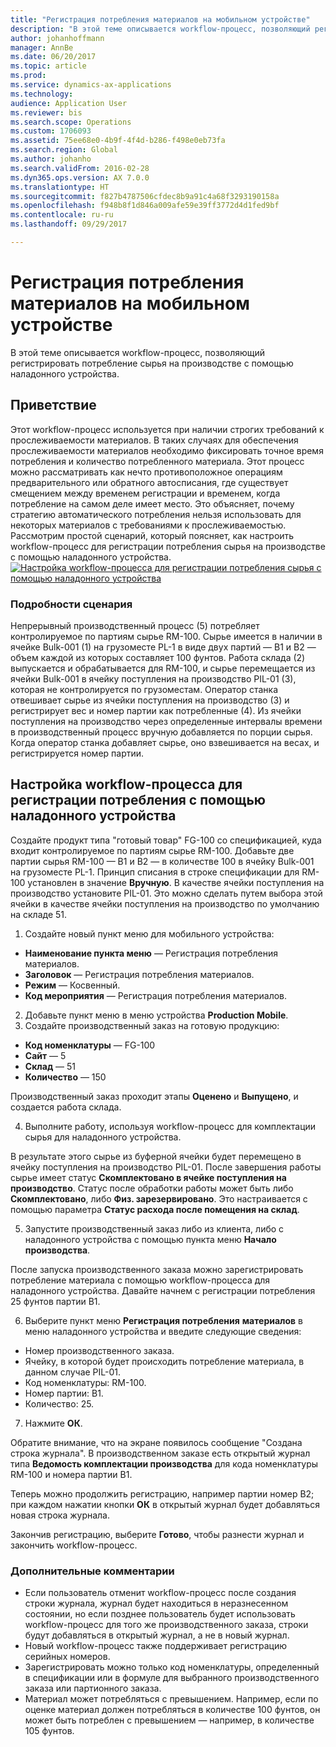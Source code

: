 ```yaml
---
title: "Регистрация потребления материалов на мобильном устройстве"
description: "В этой теме описывается workflow-процесс, позволяющий регистрировать потребление сырья на производстве с помощью наладонного устройства."
author: johanhoffmann
manager: AnnBe
ms.date: 06/20/2017
ms.topic: article
ms.prod: 
ms.service: dynamics-ax-applications
ms.technology: 
audience: Application User
ms.reviewer: bis
ms.search.scope: Operations
ms.custom: 1706093
ms.assetid: 75ee68e0-4b9f-4f4d-b286-f498e0eb73fa
ms.search.region: Global
ms.author: johanho
ms.search.validFrom: 2016-02-28
ms.dyn365.ops.version: AX 7.0.0
ms.translationtype: HT
ms.sourcegitcommit: f827b4787506cfdec8b9a91c4a68f3293190158a
ms.openlocfilehash: f948b8f1d846a009afe59e39ff3772d4d1fed9bf
ms.contentlocale: ru-ru
ms.lasthandoff: 09/29/2017

---
```


# <a name="register-material-consumption-using-a-mobile-device"></a>Регистрация потребления материалов на мобильном устройстве
В этой теме описывается workflow-процесс, позволяющий регистрировать потребление сырья на производстве с помощью наладонного устройства.

<a name="introduction"></a>Приветствие
------------

Этот workflow-процесс используется при наличии строгих требований к прослеживаемости материалов. В таких случаях для обеспечения прослеживаемости материалов необходимо фиксировать точное время потребления и количество потребленного материала. Этот процесс можно рассматривать как нечто противоположное операциям предварительного или обратного автосписания, где существует смещением между временем регистрации и временем, когда потребление на самом деле имеет место. Это объясняет, почему стратегию автоматического потребления нельзя использовать для некоторых материалов с требованиями к прослеживаемостью. Рассмотрим простой сценарий, который поясняет, как настроить workflow-процесс для регистрации потребления сырья на производстве с помощью наладонного устройства. [![Настройка workflow-процесса для регистрации потребления сырья с помощью наладонного устройства](./media/scenario3.png)](./media/scenario3.png)

### <a name="scenario-details"></a>Подробности сценария

Непрерывный производственный процесс (5) потребляет контролируемое по партиям сырье RM-100. Сырье имеется в наличии в ячейке Bulk-001 (1) на грузоместе PL-1 в виде двух партий — B1 и B2 — объем каждой из которых составляет 100 фунтов. Работа склада (2) выпускается и обрабатывается для RM-100, и сырье перемещается из ячейки Bulk-001 в ячейку поступления на производство PIL-01 (3), которая не контролируется по грузоместам. Оператор станка отвешивает сырье из ячейки поступления на производство (3) и регистрирует вес и номер партии как потребленные (4). Из ячейки поступления на производство через определенные интервалы времени в производственный процесс вручную добавляется по порции сырья. Когда оператор станка добавляет сырье, оно взвешивается на весах, и регистрируется номер партии.

## <a name="set-up-the-workflow-to-register-consumption-using-a-handheld-device"></a>Настройка workflow-процесса для регистрации потребления с помощью наладонного устройства
Создайте продукт типа "готовый товар" FG-100 со спецификацией, куда входит контролируемое по партиям сырье RM-100. Добавьте две партии сырья RM-100 — B1 и B2 — в количестве 100 в ячейку Bulk-001 на грузоместе PL-1. Принцип списания в строке спецификации для RM-100 установлен в значение **Вручную**. В качестве ячейки поступления на производство установите PIL-01. Это можно сделать путем выбора этой ячейки в качестве ячейки поступления на производство по умолчанию на складе 51.

1.  Создайте новый пункт меню для мобильного устройства: 

-    **Наименование пункта меню** — Регистрация потребления материалов. 
-    **Заголовок** — Регистрация потребления материалов. 
-    **Режим** — Косвенный. 
-    **Код мероприятия** — Регистрация потребления материалов.

2.  Добавьте пункт меню в меню устройства **Production Mobile**.
3.  Создайте производственный заказ на готовую продукцию: 

-    **Код номенклатуры** — FG-100 
-    **Сайт** — 5 
-    **Склад** — 51 
-    **Количество** — 150

Производственный заказ проходит этапы **Оценено** и **Выпущено**, и создается работа склада.

4.  Выполните работу, используя workflow-процесс для комплектации сырья для наладонного устройства.

В результате этого сырье из буферной ячейки будет перемещено в ячейку поступления на производство PIL-01. После завершения работы сырье имеет статус **Скомплектовано в ячейке поступления на производство**. Статус после обработки работы может быть либо **Скомплектовано**, либо **Физ. зарезервировано**. Это настраивается с помощью параметра **Статус расхода после помещения на склад**.

5.  Запустите производственный заказ либо из клиента, либо с наладонного устройства с помощью пункта меню **Начало производства**.

После запуска производственного заказа можно зарегистрировать потребление материала с помощью workflow-процесса для наладонного устройства. Давайте начнем с регистрации потребления 25 фунтов партии B1.

6.  Выберите пункт меню **Регистрация потребления** **материалов** в меню наладонного устройства и введите следующие сведения: 

-    Номер производственного заказа. 
-    Ячейку, в которой будет происходить потребление материала, в данном случае PIL-01. 
-    Код номенклатуры: RM-100. 
-    Номер партии: B1. 
-    Количество: 25.

7.  Нажмите **ОК**.

Обратите внимание, что на экране появилось сообщение "Создана строка журнала". В производственном заказе есть открытый журнал типа **Ведомость комплектации производства** для кода номенклатуры RM-100 и номера партии B1. 

Теперь можно продолжить регистрацию, например партии номер B2; при каждом нажатии кнопки **ОК** в открытый журнал будет добавляться новая строка журнала. 

Закончив регистрацию, выберите **Готово**, чтобы разнести журнал и закончить workflow-процесс.

### <a name="additional-comments"></a>Дополнительные комментарии 

-   Если пользователь отменит workflow-процесс после создания строки журнала, журнал будет находиться в неразнесенном состоянии, но если позднее пользователь будет использовать workflow-процесс для того же производственного заказа, строки будут добавляться в открытый журнал, а не в новый журнал.
-   Новый workflow-процесс также поддерживает регистрацию серийных номеров.
-   Зарегистрировать можно только код номенклатуры, определенный в спецификации или в формуле для выбранного производственного заказа или партионного заказа.
-   Материал может потребляться с превышением. Например, если по оценке материал должен потребляться в количестве 100 фунтов, он может быть потреблен с превышением — например, в количестве 105 фунтов.



